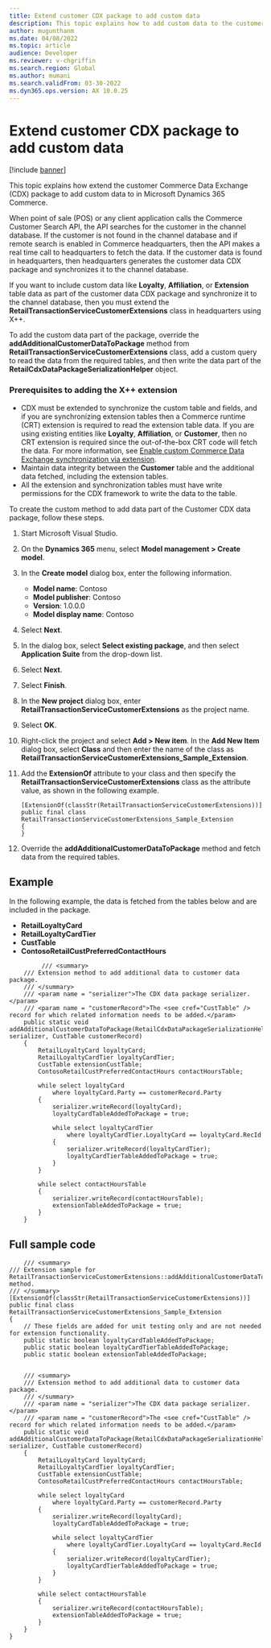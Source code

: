 ```yaml
---
title: Extend customer CDX package to add custom data
description: This topic explains how to add custom data to the customer Commerce Data Exchange (CDX) package in Microsoft Dynamics 365 Commerce.
author: mugunthanm
ms.date: 04/08/2022
ms.topic: article
audience: Developer
ms.reviewer: v-chgriffin
ms.search.region: Global
ms.author: mumani
ms.search.validFrom: 03-30-2022
ms.dyn365.ops.version: AX 10.0.25
---
```


# Extend customer CDX package to add custom data

[!include [banner](../includes/banner.md)]

This topic explains how extend the customer Commerce Data Exchange (CDX) package to add custom data to in Microsoft Dynamics 365 Commerce.

When point of sale (POS) or any client application calls the Commerce Customer Search API, the API searches for the customer in the channel database. If the customer is not found in the channel database and if remote search is enabled in Commerce headquarters, then the API makes a real time call to headquarters to fetch the data. If the customer data is found in headquarters, then headquarters generates the customer data CDX package and synchronizes it to the channel database. 

If you want to include custom data like **Loyalty**, **Affiliation**, or **Extension** table data as part of the customer data CDX package and synchronize it to the channel database, then you must extend the **RetailTransactionServiceCustomerExtensions** class in headquarters using X++.
 
To add the custom data part of the package, override the **addAdditionalCustomerDataToPackage** method from **RetailTransactionServiceCustomerExtensions** class, add a custom query to read the data from the required tables, and then write the data part of the **RetailCdxDataPackageSerializationHelper** object.

### Prerequisites to adding the X++ extension

- CDX must be extended to synchronize the custom table and fields, and if you are synchronizing extension tables then a Commerce runtime (CRT) extension is required to read the extension table data. If you are using existing entities like **Loyalty**, **Affiliation**, or **Customer**, then no CRT extension is required since the out-of-the-box CRT code will fetch the data. For more information, see [Enable custom Commerce Data Exchange synchronization via extension](cdx-extensibility.md).
- Maintain data integrity between the **Customer** table and the additional data fetched, including the extension tables.
- All the extension and synchronization tables must have write permissions for the CDX framework to write the data to the table.

To create the custom method to add data part of the Customer CDX data package, follow these steps.

1. Start Microsoft Visual Studio.
1. On the **Dynamics 365** menu, select **Model management \> Create model**.
1. In the **Create model** dialog box, enter the following information.
    - **Model name**: Contoso
    - **Model publisher**: Contoso
    - **Version**: 1.0.0.0
    - **Model display name**: Contoso
1. Select **Next**.
1. In the dialog box, select **Select existing package**, and then select **Application Suite** from the drop-down list.
1. Select **Next**.
1. Select **Finish**.
1. In the **New project** dialog box, enter **RetailTransactionServiceCustomerExtensions** as the project name.
1. Select **OK**.
1. Right-click the project and select **Add \> New item**. In the **Add New Item** dialog box, select **Class** and then enter the name of the class as **RetailTransactionServiceCustomerExtensions_Sample_Extension**.
1. Add the **ExtensionOf** attribute to your class and then specify the **RetailTransactionServiceCustomerExtensions** class as the attribute value, as shown in the following example.

    ```X++
    [ExtensionOf(classStr(RetailTransactionServiceCustomerExtensions))]
    public final class RetailTransactionServiceCustomerExtensions_Sample_Extension
    {
    }  
    ```
1. Override the **addAdditionalCustomerDataToPackage** method and fetch data from the required tables.

## Example

In the following example, the data is fetched from the tables below and are included in the package.
- **RetailLoyaltyCard**
- **RetailLoyaltyCardTier**
- **CustTable**
- **ContosoRetailCustPreferredContactHours**

```X++
		 /// <summary>
    /// Extension method to add additional data to customer data package.
    /// </summary>
    /// <param name = "serializer">The CDX data package serializer.</param>
    /// <param name = "customerRecord">The <see cref="CustTable" /> record for which related information needs to be added.</param>
    public static void addAdditionalCustomerDataToPackage(RetailCdxDataPackageSerializationHelper serializer, CustTable customerRecord)
    {
        RetailLoyaltyCard loyaltyCard;
        RetailLoyaltyCardTier loyaltyCardTier;
        CustTable extensionCustTable;
        ContosoRetailCustPreferredContactHours contactHoursTable;

        while select loyaltyCard
            where loyaltyCard.Party == customerRecord.Party
        {
            serializer.writeRecord(loyaltyCard);
            loyaltyCardTableAddedToPackage = true;

            while select loyaltyCardTier
                where loyaltyCardTier.LoyaltyCard == loyaltyCard.RecId
            {
                serializer.writeRecord(loyaltyCardTier);
                loyaltyCardTierTableAddedToPackage = true;
            }
        }

        while select contactHoursTable
        {
            serializer.writeRecord(contactHoursTable);
            extensionTableAddedToPackage = true;
        }
    }

```

## Full sample code

```X++
	/// <summary>
/// Extension sample for RetailTransactionServiceCustomerExtensions::addAdditionalCustomerDataToPackage() method.
/// </summary>
[ExtensionOf(classStr(RetailTransactionServiceCustomerExtensions))]
public final class RetailTransactionServiceCustomerExtensions_Sample_Extension
{
    // These fields are added for unit testing only and are not needed for extension functionality.
    public static boolean loyaltyCardTableAddedToPackage;
    public static boolean loyaltyCardTierTableAddedToPackage;
    public static boolean extensionTableAddedToPackage;


    /// <summary>
    /// Extension method to add additional data to customer data package.
    /// </summary>
    /// <param name = "serializer">The CDX data package serializer.</param>
    /// <param name = "customerRecord">The <see cref="CustTable" /> record for which related information needs to be added.</param>
    public static void addAdditionalCustomerDataToPackage(RetailCdxDataPackageSerializationHelper serializer, CustTable customerRecord)
    {
        RetailLoyaltyCard loyaltyCard;
        RetailLoyaltyCardTier loyaltyCardTier;
        CustTable extensionCustTable;
        ContosoRetailCustPreferredContactHours contactHoursTable;

        while select loyaltyCard
            where loyaltyCard.Party == customerRecord.Party
        {
            serializer.writeRecord(loyaltyCard);
            loyaltyCardTableAddedToPackage = true;

            while select loyaltyCardTier
                where loyaltyCardTier.LoyaltyCard == loyaltyCard.RecId
            {
                serializer.writeRecord(loyaltyCardTier);
                loyaltyCardTierTableAddedToPackage = true;
            }
        }

        while select contactHoursTable
        {
            serializer.writeRecord(contactHoursTable);
            extensionTableAddedToPackage = true;
        }
    }
}
```
